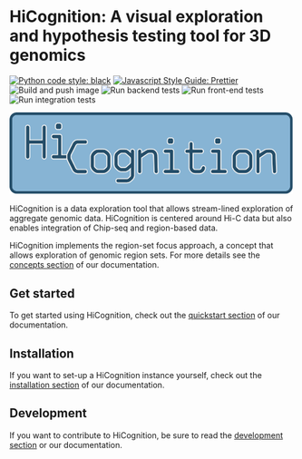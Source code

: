 # HiCognition: A visual exploration and hypothesis testing tool for 3D genomics

[![Python code style: black](https://img.shields.io/badge/code%20style-black-000000.svg)](https://github.com/psf/black "Black: The Uncompromising Code Formatter")
[![Javascript Style Guide: Prettier](https://img.shields.io/badge/code_style-prettier-ff69b4.svg?style=flat-square)](https://github.com/prettier/prettier-vscode "Prettier: An Opinionated Code Formatter")
![Build and push image](https://github.com/gerlichlab/HiCognition/actions/workflows/build_and_push_image.yml/badge.svg)
![Run backend tests](https://github.com/gerlichlab/HiCognition/actions/workflows/run-backend-tests.yml/badge.svg)
![Run front-end tests](https://github.com/gerlichlab/HiCognition/actions/workflows/run-front-end-tests.yml/badge.svg)
![Run integration tests](https://github.com/gerlichlab/HiCognition/actions/workflows/run-integration-tests.yml/badge.svg)

<img src="documentation/logo.svg" width="500px">

HiCognition is a data exploration tool that allows stream-lined exploration of aggregate genomic data. HiCognition is centered around Hi-C data but also enables integration of Chip-seq and region-based data.

HiCognition implements the region-set focus approach, a concept that allows exploration of genomic region sets. For more details see the [concepts section](https://gerlichlab.github.io/hicognition/docs/concepts/) of our documentation.

## Get started

To get started using HiCognition, check out the [quickstart section](https://gerlichlab.github.io/hicognition/docs/getting_started/get_started_w_example_data/) of our documentation.


## Installation

If you want to set-up a HiCognition instance yourself, check out the [installation section](https://gerlichlab.github.io/hicognition/docs/installation/) of our documentation.

## Development

If you want to contribute to HiCognition, be sure to read the [development section](https://gerlichlab.github.io/hicognition//docs/development/) or our documentation.